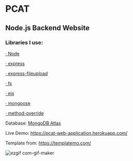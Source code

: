 # PCAT
## Node.js Backend Website 
### Libraries I use:
  [· Node](https://nodejs.org/en/)
  
  [· express](http://expressjs.com/)
  
  [· express-fileupload](https://www.npmjs.com/package/express-fileupload)
  
  [· fs](https://nodejs.org/api/fs.html)
  
  [· ejs](https://ejs.co/)
  
  [· mongoose ](https://mongoosejs.com/)
  
  [· method-override](https://www.npmjs.com/package/method-override)
  
 Database: [MongoDB Atlas](https://www.mongodb.com/atlas/database)
  
  
Live Demo: https://pcat-web-application.herokuapp.com/

Template from: https://templatemo.com/

![ezgif com-gif-maker](https://user-images.githubusercontent.com/82964908/193475852-7c456a2d-9368-4b7c-8793-f881341ab634.gif)
